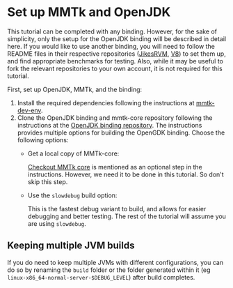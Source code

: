 # Set up MMTk and OpenJDK

This tutorial can be completed with any binding. However, for the sake of 
simplicity, only the setup for the OpenJDK binding will be described in detail 
here. If you would like to use another binding, you will need to follow the 
README files in their respective repositories 
([JikesRVM](https://github.com/mmtk/mmtk-jikesrvm), 
[V8](https://github.com/mmtk/mmtk-v8))
 to set them up, and find appropriate benchmarks for testing. 
 Also, while it may be useful to fork the relevant repositories to your own 
 account, it is not required for this tutorial.

First, set up OpenJDK, MMTk, and the binding:
1. Install the required dependencies following the instructions at [mmtk-dev-env](https://github.com/mmtk/mmtk-dev-env).
1. Clone the OpenJDK binding and mmtk-core repository following the instructions at the [OpenJDK binding repository]. The instructions provides multiple options for building the OpenGDK binding. Choose the following options:
   *  Get a local copy of MMTk-core:

      [Checkout MMTk core] is mentioned as an optional step in the instructions.
      However, we need it to be done in this tutorial.
      So don't skip this step.

   *  Use the `slowdebug` build option:
   
      This is the fastest debug variant to build, and allows for easier debugging and better 
      testing. The rest of the tutorial will assume you are using `slowdebug`.

## Keeping multiple JVM builds

If you do need to keep multiple JVMs with different configurations, you can do so by renaming the `build` folder or the 
folder generated within it (eg `linux-x86_64-normal-server-$DEBUG_LEVEL`) after build completes.

[OpenJDK binding repository]:https://github.com/mmtk/mmtk-openjdk/blob/master/README.md
[mmtk-core repository]:https://github.com/mmtk/mmtk-core/blob/master/README.md
[Checkout MMTk core]:https://github.com/mmtk/mmtk-openjdk/blob/master/README.md#checkout-mmtk-core-optional
